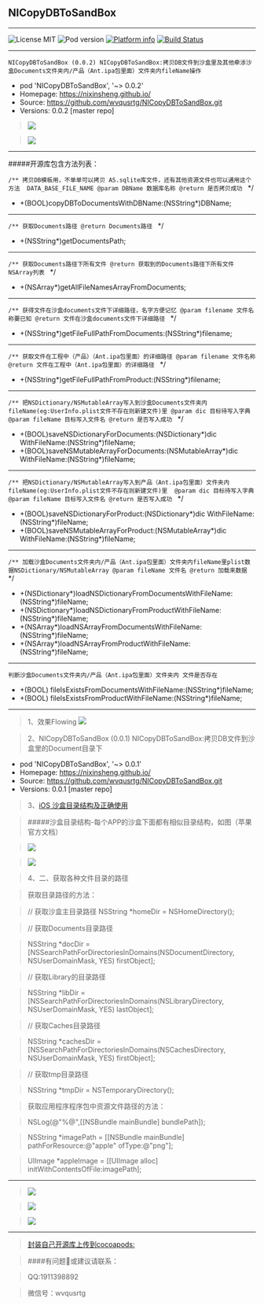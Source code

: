 ## NICopyDBToSandBox
---

![License MIT](https://img.shields.io/github/license/mashape/apistatus.svg?maxAge=2592000)
![Pod version](https://img.shields.io/cocoapods/v/NICopyDBToSandBox.svg?style=flat)
[![Platform info](https://img.shields.io/cocoapods/p/NICopyDBToSandBox.svg?style=flat)](http://cocoadocs.org/docsets/NICopyDBToSandBox)
[![Build Status](https://api.travis-ci.org/NICopyDBToSandBox/NICopyDBToSandBox.svg?branch=master)](https://travis-ci.org/NICopyDBToSandBox/NICopyDBToSandBox)

---
`NICopyDBToSandBox (0.0.2)
   NICopyDBToSandBox:拷贝DB文件到沙盒里及其他牵涉沙盒Documents文件夹内/产品（Ant.ipa包里面）文件夹内fileName操作`
   - pod 'NICopyDBToSandBox', '~> 0.0.2'
   - Homepage: https://nixinsheng.github.io/
   - Source:   https://github.com/wvqusrtg/NICopyDBToSandBox.git
   - Versions: 0.0.2 [master repo]
>![](./Res/10、0.0.2.png)

>![](./Res/11、0.0.2.png)

---
#####开源库包含方法列表：

`/**
 拷贝DB模板用，不单单可以拷贝 AS.sqlite库文件，还有其他资源文件也可以通用这个方法  DATA_BASE_FILE_NAME
 @param DBName 数据库名称
 @return 是否拷贝成功
` */
- +(BOOL)copyDBToDocumentsWithDBName:(NSString*)DBName;
---
`/**
 获取Documents路径
 @return Documents路径
` */
- +(NSString*)getDocumentsPath;
---
`/**
 获取Documents路径下所有文件
 @return 获取到的Documents路径下所有文件NSArray列表
` */
- +(NSArray*)getAllFileNamesArrayFromDocuments;
---
`/**
 获得文件在沙盒documents文件下详细路径，名字方便记忆
 @param filename 文件名称要已知
 @return 文件在沙盒documents文件下详细路径
` */
- +(NSString*)getFileFullPathFromDocuments:(NSString*)filename;
---
`/**
 获取文件在工程中（产品）（Ant.ipa包里面）的详细路径
 @param filename 文件名称
 @return 文件在工程中（Ant.ipa包里面）的详细路径
` */
- +(NSString*)getFileFullPathFromProduct:(NSString*)filename;
---
`/**
 把NSDictionary/NSMutableArray写入到沙盒Documents文件夹内fileName(eg:UserInfo.plist文件不存在则新建文件)里
 @param dic 目标待写入字典
 @param fileName 目标写入文件名
 @return 是否写入成功
` */
- +(BOOL)saveNSDictionaryForDocuments:(NSDictionary*)dic WithFileName:(NSString*)fileName;
- +(BOOL)saveNSMutableArrayForDocuments:(NSMutableArray*)dic WithFileName:(NSString*)fileName;
---
`/**
 把NSDictionary/NSMutableArray写入到产品（Ant.ipa包里面）文件夹内fileName(eg:UserInfo.plist文件不存在则新建文件)里 
 @param dic 目标待写入字典
 @param fileName 目标写入文件名
 @return 是否写入成功
` */
- +(BOOL)saveNSDictionaryForProduct:(NSDictionary*)dic WithFileName:(NSString*)fileName;
- +(BOOL)saveNSMutableArrayForProduct:(NSMutableArray*)dic WithFileName:(NSString*)fileName;
---
`/**
 加载沙盒Documents文件夹内/产品（Ant.ipa包里面）文件夹内fileName里plist数据NSDictionary/NSMutableArray
 @param fileName 文件名
 @return 加载来数据
` */
- +(NSDictionary*)loadNSDictionaryFromDocumentsWithFileName:(NSString*)fileName;
- +(NSDictionary*)loadNSDictionaryFromProductWithFileName:(NSString*)fileName;
- +(NSArray*)loadNSArrayFromDocumentsWithFileName:(NSString*)fileName;
- +(NSArray*)loadNSArrayFromProductWithFileName:(NSString*)fileName;
---
`判断沙盒Documents文件夹内/产品（Ant.ipa包里面）文件夹内 文件是否存在`
- +(BOOL) fileIsExistsFromDocumentsWithFileName:(NSString*)fileName;
- +(BOOL) fileIsExistsFromProductWithFileName:(NSString*)fileName;
---
>1、效果Flowing
![](./Res/Result.png)

>2、NICopyDBToSandBox (0.0.1)
   NICopyDBToSandBox:拷贝DB文件到沙盒里的Document目录下
   - pod 'NICopyDBToSandBox', '~> 0.0.1'
   - Homepage: https://nixinsheng.github.io/
   - Source:   https://github.com/wvqusrtg/NICopyDBToSandBox.git
   - Versions: 0.0.1 [master repo]

>3、[iOS 沙盒目录结构及正确使用](http://www.jianshu.com/p/dd3f120eb249)

>#####沙盒目录结构-每个APP的沙盒下面都有相似目录结构，如图（苹果官方文档）

>![](http://upload-images.jianshu.io/upload_images/550988-e380ff054e24eb8a.png?imageMogr2/auto-orient/strip%7CimageView2/2/w/1240)

>![](http://upload-images.jianshu.io/upload_images/550988-e6d3ef186a8c1d62.jpg?imageMogr2/auto-orient/strip%7CimageView2/2/w/1240)

>4、二、获取各种文件目录的路径

>获取目录路径的方法：

>// 获取沙盒主目录路径
>NSString *homeDir = NSHomeDirectory();

>// 获取Documents目录路径

>NSString *docDir = [NSSearchPathForDirectoriesInDomains(NSDocumentDirectory, NSUserDomainMask, YES) firstObject];

>// 获取Library的目录路径

>NSString *libDir = [NSSearchPathForDirectoriesInDomains(NSLibraryDirectory, NSUserDomainMask, YES) lastObject];

>// 获取Caches目录路径

>NSString *cachesDir = [NSSearchPathForDirectoriesInDomains(NSCachesDirectory, NSUserDomainMask, YES) firstObject];

>// 获取tmp目录路径

>NSString *tmpDir =  NSTemporaryDirectory();

>获取应用程序程序包中资源文件路径的方法：

>NSLog(@"%@",[[NSBundle mainBundle] bundlePath]);

>NSString *imagePath = [[NSBundle mainBundle] pathForResource:@"apple" ofType:@"png"];

>UIImage *appleImage = [[UIImage alloc] initWithContentsOfFile:imagePath];
---

>![](./Res/7.png)

>![](./Res/8.png)

>![](./Res/9.png)


---

>[封装自己开源库上传到cocoapods:](./封装开源库上传到cocoapods.md)

>####有问题或建议请联系：

>QQ:1911398892

>微信号：wvqusrtg